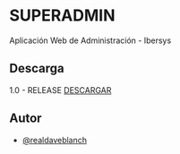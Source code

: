 # SUPERADMIN
Aplicación Web de Administración - Ibersys

## Descarga 
1.0 - RELEASE [DESCARGAR](https://github.com/realdaveblanch/SUPERADMIN/releases/download/DESCARGAR/SUPERADMIN.zip)


## Autor
- [@realdaveblanch](https://github.com/realdaveblanch)
